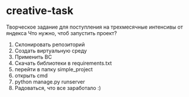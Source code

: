 # creative-task
Творческое задание для поступления на трехмесячные интенсивы от яндекса
Что нужно, чтоб запустить проект?


1. Склонировать репозиторий
2. Создать виртуальную среду
3. Применить ВС
4. Скачать библиотеки в requirements.txt
5. перейти в папку simple_project
6. открыть cmd
7. python manage.py runserver
8. Радоваться, что все заработало :)
